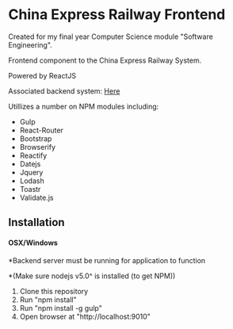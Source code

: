 # China Express Railway Frontend
Created for my final year Computer Science module "Software Engineering".

Frontend component to the China Express Railway System.

Powered by ReactJS

Associated backend system: [Here](https://github.com/dconey646/ChinaExpressRailwayWebService)

Utillizes a number on NPM modules including:
<ul>
  <li>Gulp</li>
  <li>React-Router</li>
  <li>Bootstrap</li>
  <li>Browserify</li>
  <li>Reactify</li>
  <li>Datejs</li>
  <li>Jquery</li>
  <li>Lodash</li>
  <li>Toastr</li>
  <li>Validate.js</li>
</ul>

## Installation
#### OSX/Windows
*Backend server must be running for application to function

*(Make sure nodejs v5.0^ is installed (to get NPM))
<ol>
  <li>Clone this repository</li>
  <li>Run "npm install"</li>
  <li>Run "npm install -g gulp"</li>
  <li>Open browser at "http://localhost:9010"</li>
</ol>

